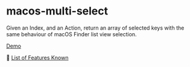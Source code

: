 # macos-multi-select

Given an Index, and an Action, return an array of selected keys with the same behaviour of macOS Finder list view selection.

[Demo](http://codingedgar.com/macos-multi-select/)

🌟 [List of Features Known](documentation/features.md)
